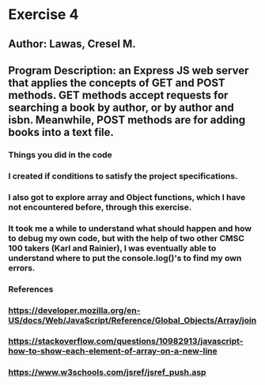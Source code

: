 # Exercise 4
## Author: Lawas, Cresel M.
## Program Description: an Express JS web server that applies the concepts of GET and POST methods. GET methods accept requests for searching a book by author, or by author and isbn. Meanwhile, POST methods are for adding books into a text file.

### Things you did in the code
### I created if conditions to satisfy the project specifications.
### I also got to explore array and Object functions, which I have not encountered before, through this exercise.
### It took me a while to understand what should happen and how to debug my own code, but with the help of two other CMSC 100 takers (Karl and Rainier), I was eventually able to understand where to put the console.log()'s to find my own errors. 

### References
### https://developer.mozilla.org/en-US/docs/Web/JavaScript/Reference/Global_Objects/Array/join
### https://stackoverflow.com/questions/10982913/javascript-how-to-show-each-element-of-array-on-a-new-line
### https://www.w3schools.com/jsref/jsref_push.asp